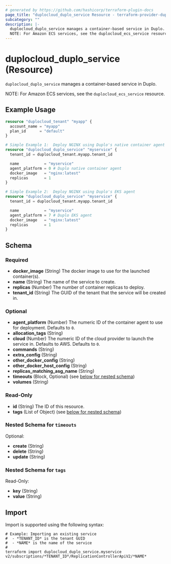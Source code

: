 ```yaml
---
# generated by https://github.com/hashicorp/terraform-plugin-docs
page_title: "duplocloud_duplo_service Resource - terraform-provider-duplocloud"
subcategory: ""
description: |-
  duplocloud_duplo_service manages a container-based service in Duplo.
  NOTE: For Amazon ECS services, see the duplocloud_ecs_service resource.
---
```


# duplocloud_duplo_service (Resource)

`duplocloud_duplo_service` manages a container-based service in Duplo.

NOTE: For Amazon ECS services, see the `duplocloud_ecs_service` resource.

## Example Usage

```terraform
resource "duplocloud_tenant" "myapp" {
  account_name = "myapp"
  plan_id      = "default"
}

# Simple Example 1:  Deploy NGINX using Duplo's native container agent
resource "duplocloud_duplo_service" "myservice" {
  tenant_id = duplocloud_tenant.myapp.tenant_id

  name           = "myservice"
  agent_platform = 0 # Duplo native container agent
  docker_image   = "nginx:latest"
  replicas       = 1
}

# Simple Example 2:  Deploy NGINX using Duplo's EKS agent
resource "duplocloud_duplo_service" "myservice" {
  tenant_id = duplocloud_tenant.myapp.tenant_id

  name           = "myservice"
  agent_platform = 7 # Duplo EKS agent
  docker_image   = "nginx:latest"
  replicas       = 1
}
```

<!-- schema generated by tfplugindocs -->
## Schema

### Required

- **docker_image** (String) The docker image to use for the launched container(s).
- **name** (String) The name of the service to create.
- **replicas** (Number) The number of container replicas to deploy.
- **tenant_id** (String) The GUID of the tenant that the service will be created in.

### Optional

- **agent_platform** (Number) The numeric ID of the container agent to use for deployment. Defaults to `0`.
- **allocation_tags** (String)
- **cloud** (Number) The numeric ID of the cloud provider to launch the service in. Defaults to AWS. Defaults to `0`.
- **commands** (String)
- **extra_config** (String)
- **other_docker_config** (String)
- **other_docker_host_config** (String)
- **replicas_matching_asg_name** (String)
- **timeouts** (Block, Optional) (see [below for nested schema](#nestedblock--timeouts))
- **volumes** (String)

### Read-Only

- **id** (String) The ID of this resource.
- **tags** (List of Object) (see [below for nested schema](#nestedatt--tags))

<a id="nestedblock--timeouts"></a>
### Nested Schema for `timeouts`

Optional:

- **create** (String)
- **delete** (String)
- **update** (String)


<a id="nestedatt--tags"></a>
### Nested Schema for `tags`

Read-Only:

- **key** (String)
- **value** (String)

## Import

Import is supported using the following syntax:

```shell
# Example: Importing an existing service
#  - *TENANT_ID* is the tenant GUID
#  - *NAME* is the name of the service
#
terraform import duplocloud_duplo_service.myservice v2/subscriptions/*TENANT_ID*/ReplicationControllerApiV2/*NAME*
```
